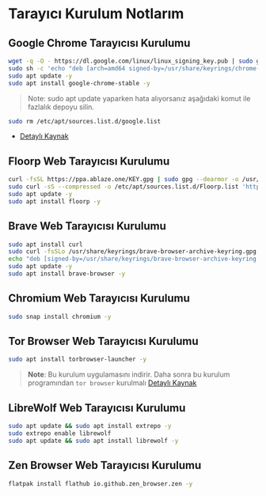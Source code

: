 # Tarayıcı Kurulum Notlarım

## Google Chrome Tarayıcısı Kurulumu

```BASH
wget -q -O - https://dl.google.com/linux/linux_signing_key.pub | sudo gpg --dearmour -o /usr/share/keyrings/chrome-keyring.gpg
sudo sh -c 'echo "deb [arch=amd64 signed-by=/usr/share/keyrings/chrome-keyring.gpg] http://dl.google.com/linux/chrome/deb/ stable main" > /etc/apt/sources.list.d/google.list'
sudo apt update -y
sudo apt install google-chrome-stable -y
```

> Note: sudo apt update yaparken hata alıyorsanız aşağıdaki komut ile fazlalık depoyu silin.

```bash
sudo rm /etc/apt/sources.list.d/google.list
```

- [Detaylı Kaynak](https://chatgpt.com/share/67094384-5c80-8008-a3b5-ac742963d2c5)

## Floorp Web Tarayıcısı Kurulumu

```BASH
curl -fsSL https://ppa.ablaze.one/KEY.gpg | sudo gpg --dearmor -o /usr/share/keyrings/Floorp.gpg
sudo curl -sS --compressed -o /etc/apt/sources.list.d/Floorp.list 'https://ppa.ablaze.one/Floorp.list'
sudo apt update -y
sudo apt install floorp -y
```

## Brave Web Tarayıcısı Kurulumu

```BASH
sudo apt install curl
sudo curl -fsSLo /usr/share/keyrings/brave-browser-archive-keyring.gpg https://brave-browser-apt-release.s3.brave.com/brave-browser-archive-keyring.gpg
echo "deb [signed-by=/usr/share/keyrings/brave-browser-archive-keyring.gpg] https://brave-browser-apt-release.s3.brave.com/ stable main"|sudo tee /etc/apt/sources.list.d/brave-browser-release.list
sudo apt update -y
sudo apt install brave-browser -y
```

## Chromium Web Tarayıcısı Kurulumu

```BASH
sudo snap install chromium -y

```

## Tor Browser Web Tarayıcısı Kurulumu

```BASH
sudo apt install torbrowser-launcher -y
```

> **Note**: Bu kurulum uygulamasını indirir. Daha sonra bu kurulum programından `tor browser` kurulmalı
> [Detaylı Kaynak](https://linux.how2shout.com/how-to-install-tor-browser-on-ubuntu-22-04-lts-jammy/)

## LibreWolf Web Tarayıcısı Kurulumu

```BASH
sudo apt update && sudo apt install extrepo -y
sudo extrepo enable librewolf
sudo apt update && sudo apt install librewolf -y
```

## Zen Browser Web Tarayıcısı Kurulumu

```BASH
flatpak install flathub io.github.zen_browser.zen -y
```
